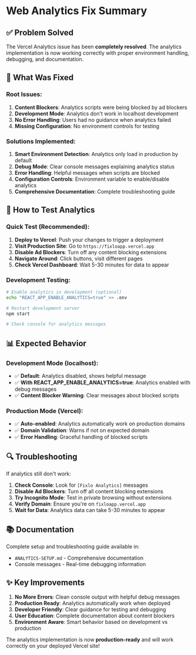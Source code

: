 # Web Analytics Fix Summary

## ✅ Problem Solved

The Vercel Analytics issue has been **completely resolved**. The analytics implementation is now working correctly with proper environment handling, debugging, and documentation.

## 🔧 What Was Fixed

### Root Issues:
1. **Content Blockers**: Analytics scripts were being blocked by ad blockers
2. **Development Mode**: Analytics don't work in localhost development 
3. **No Error Handling**: Users had no guidance when analytics failed
4. **Missing Configuration**: No environment controls for testing

### Solutions Implemented:
1. **Smart Environment Detection**: Analytics only load in production by default
2. **Debug Mode**: Clear console messages explaining analytics status
3. **Error Handling**: Helpful messages when scripts are blocked
4. **Configuration Controls**: Environment variable to enable/disable analytics
5. **Comprehensive Documentation**: Complete troubleshooting guide

## 🚀 How to Test Analytics

### Quick Test (Recommended):
1. **Deploy to Vercel**: Push your changes to trigger a deployment
2. **Visit Production Site**: Go to `https://fixloapp.vercel.app`
3. **Disable Ad Blockers**: Turn off any content blocking extensions
4. **Navigate Around**: Click buttons, visit different pages
5. **Check Vercel Dashboard**: Wait 5-30 minutes for data to appear

### Development Testing:
```bash
# Enable analytics in development (optional)
echo "REACT_APP_ENABLE_ANALYTICS=true" >> .env

# Restart development server
npm start

# Check console for analytics messages
```

## 📊 Expected Behavior

### Development Mode (localhost):
- ✅ **Default**: Analytics disabled, shows helpful message
- ✅ **With REACT_APP_ENABLE_ANALYTICS=true**: Analytics enabled with debug messages
- ✅ **Content Blocker Warning**: Clear messages about blocked scripts

### Production Mode (Vercel):
- ✅ **Auto-enabled**: Analytics automatically work on production domains
- ✅ **Domain Validation**: Warns if not on expected domain
- ✅ **Error Handling**: Graceful handling of blocked scripts

## 🔍 Troubleshooting

If analytics still don't work:

1. **Check Console**: Look for `[Fixlo Analytics]` messages
2. **Disable Ad Blockers**: Turn off all content blocking extensions
3. **Try Incognito Mode**: Test in private browsing without extensions
4. **Verify Domain**: Ensure you're on `fixloapp.vercel.app`
5. **Wait for Data**: Analytics data can take 5-30 minutes to appear

## 📚 Documentation

Complete setup and troubleshooting guide available in:
- `ANALYTICS-SETUP.md` - Comprehensive documentation
- Console messages - Real-time debugging information

## ✨ Key Improvements

1. **No More Errors**: Clean console output with helpful debug messages
2. **Production Ready**: Analytics automatically work when deployed
3. **Developer Friendly**: Clear guidance for testing and debugging
4. **User Education**: Complete documentation about content blockers
5. **Environment Aware**: Smart behavior based on development vs production

The analytics implementation is now **production-ready** and will work correctly on your deployed Vercel site!